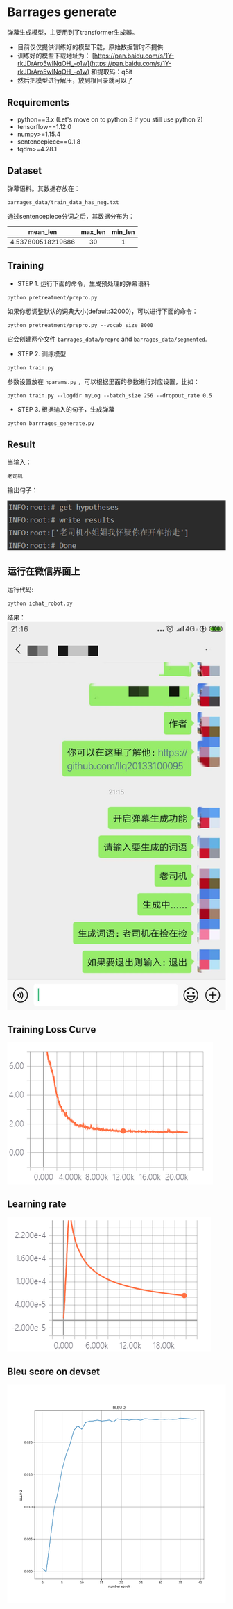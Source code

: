 # Barrages generate
弹幕生成模型，主要用到了transformer生成器。

- 目前仅仅提供训练好的模型下载，原始数据暂时不提供
- 训练好的模型下载地址为：
[https://pan.baidu.com/s/1Y-rkJDrAro5wINqOH_-o1w](https://pan.baidu.com/s/1Y-rkJDrAro5wINqOH_-o1w)
和提取码：q5it
- 然后把模型进行解压，放到根目录就可以了

## Requirements
* python==3.x (Let's move on to python 3 if you still use python 2)
* tensorflow==1.12.0
* numpy>=1.15.4
* sentencepiece==0.1.8
* tqdm>=4.28.1

## Dataset
弹幕语料。其数据存放在：
```
barrages_data/train_data_has_neg.txt
```

通过sentencepiece分词之后，其数据分布为：

|  mean_len   | max_len  | min_len | 
|  :----:  | :----:  | :----:  |
| 4.537800518219686  | 30 | 1 |

## Training
* STEP 1. 运行下面的命令，生成预处理的弹幕语料
```
python pretreatment/prepro.py
```
如果你想调整默认的词典大小(default:32000)，可以进行下面的命令：
```
python pretreatment/prepro.py --vocab_size 8000
```
它会创建两个文件 `barrages_data/prepro` and `barrages_data/segmented`.

* STEP 2. 训练模型
```
python train.py
```
参数设置放在 `hparams.py` ，可以根据里面的参数进行对应设置，比如：
```
python train.py --logdir myLog --batch_size 256 --dropout_rate 0.5
```

* STEP 3. 根据输入的句子，生成弹幕
```
python barrrages_generate.py
```

## Result
当输入：
```
老司机
```

输出句子：

![img](./fig/barrage_gen.png)

## 运行在微信界面上
运行代码:

```
python ichat_robot.py
```

结果：
![wechat](./fig/wechat_function.jpg)

## Training Loss Curve
<img src="fig/loss.png">

## Learning rate
<img src="fig/lr.png">

## Bleu score on devset
<img src="fig/bleu.png">

